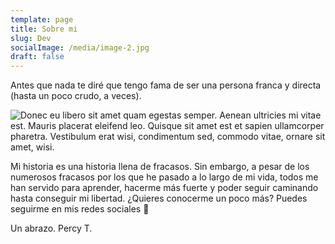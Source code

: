 ```yaml
---
template: page
title: Sobre mi
slug: Dev
socialImage: /media/image-2.jpg
draft: false
---
```

Antes que nada te diré que tengo fama de ser una persona franca y directa (hasta un poco crudo, a veces). 

![Donec eu libero sit amet quam egestas semper. Aenean ultricies mi vitae est. Mauris placerat eleifend leo. Quisque sit amet est et sapien ullamcorper pharetra. Vestibulum erat wisi, condimentum sed, commodo vitae, ornare sit amet, wisi.](/media/tuncardev-h.jpg)

Mi historia es una historia llena de fracasos. Sin embargo, a pesar de los numerosos fracasos por los que he pasado a lo largo de mi vida, todos me han servido para aprender, hacerme más fuerte y poder seguir caminando hasta conseguir mi libertad. ¿Quieres conocerme un poco más? Puedes seguirme en mis redes sociales 🤗 

Un abrazo. Percy T.